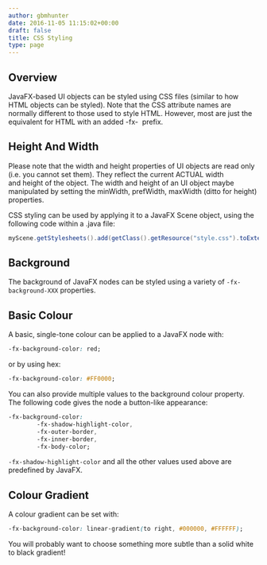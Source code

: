 ```yaml
---
author: gbmhunter
date: 2016-11-05 11:15:02+00:00
draft: false
title: CSS Styling
type: page
---
```


## Overview

JavaFX-based UI objects can be styled using CSS files (similar to how HTML objects can be styled). Note that the CSS attribute names are normally different to those used to style HTML. However, most are just the equivalent for HTML with an added -fx-  prefix.

## Height And Width

Please note that the width and height properties of UI objects are read only (i.e. you cannot set them). They reflect the current ACTUAL width and height of the object. The width and height of an UI object maybe manipulated by setting the minWidth, prefWidth, maxWidth (ditto for height) properties.

CSS styling can be used by applying it to a JavaFX Scene object, using the following code within a .java file:

```java    
myScene.getStylesheets().add(getClass().getResource("style.css").toExternalForm());
```

## Background

The background of JavaFX nodes can be styled using a variety of `-fx-background-XXX` properties.

## Basic Colour

A basic, single-tone colour can be applied to a JavaFX node with:

```css    
-fx-background-color: red;
```

or by using hex:

```css    
-fx-background-color: #FF0000;
```

You can also provide multiple values to the background colour property. The following code gives the node a button-like appearance:

```css    
-fx-background-color: 
        -fx-shadow-highlight-color, 
        -fx-outer-border, 
        -fx-inner-border, 
        -fx-body-color;
```

`-fx-shadow-highlight-color` and all the other values used above are predefined by JavaFX.

## Colour Gradient

A colour gradient can be set with:

```css    
-fx-background-color: linear-gradient(to right, #000000, #FFFFFF);
```

You will probably want to choose something more subtle than a solid white to black gradient!
